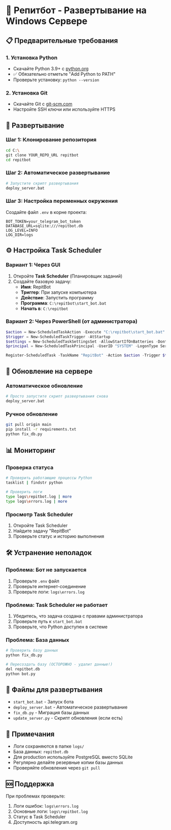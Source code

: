 # 🚀 Репитбот - Развертывание на Windows Сервере

## 📋 Предварительные требования

### 1. Установка Python
- Скачайте Python 3.9+ с [python.org](https://python.org)
- ✅ Обязательно отметьте "Add Python to PATH"
- Проверьте установку: `python --version`

### 2. Установка Git
- Скачайте Git с [git-scm.com](https://git-scm.com)
- Настройте SSH ключи или используйте HTTPS

## 🔧 Развертывание

### Шаг 1: Клонирование репозитория
```bash
cd C:\
git clone YOUR_REPO_URL repitbot
cd repitbot
```

### Шаг 2: Автоматическое развертывание
```bash
# Запустите скрипт развертывания
deploy_server.bat
```

### Шаг 3: Настройка переменных окружения
Создайте файл `.env` в корне проекта:
```env
BOT_TOKEN=your_telegram_bot_token
DATABASE_URL=sqlite:///repitbot.db
LOG_LEVEL=INFO
LOG_DIR=logs
```

## ⚙️ Настройка Task Scheduler

### Вариант 1: Через GUI
1. Откройте **Task Scheduler** (Планировщик заданий)
2. Создайте базовую задачу:
   - **Имя**: RepitBot
   - **Триггер**: При запуске компьютера
   - **Действие**: Запустить программу
   - **Программа**: `C:\repitbot\start_bot.bat`
   - **Начать в**: `C:\repitbot`

### Вариант 2: Через PowerShell (от администратора)
```powershell
$action = New-ScheduledTaskAction -Execute "C:\repitbot\start_bot.bat" -WorkingDirectory "C:\repitbot"
$trigger = New-ScheduledTaskTrigger -AtStartup
$settings = New-ScheduledTaskSettingsSet -AllowStartIfOnBatteries -DontStopIfGoingOnBatteries -StartWhenAvailable
$principal = New-ScheduledTaskPrincipal -UserID "SYSTEM" -LogonType ServiceAccount -RunLevel Highest

Register-ScheduledTask -TaskName "RepitBot" -Action $action -Trigger $trigger -Settings $settings -Principal $principal -Description "Telegram RepitBot Auto-start"
```

## 🔄 Обновление на сервере

### Автоматическое обновление
```bash
# Просто запустите скрипт развертывания снова
deploy_server.bat
```

### Ручное обновление
```bash
git pull origin main
pip install -r requirements.txt
python fix_db.py
```

## 📊 Мониторинг

### Проверка статуса
```bash
# Проверить работающие процессы Python
tasklist | findstr python

# Проверить логи
type logs\repitbot.log | more
type logs\errors.log | more
```

### Просмотр Task Scheduler
1. Откройте Task Scheduler
2. Найдите задачу "RepitBot"
3. Проверьте статус и историю выполнения

## 🛠️ Устранение неполадок

### Проблема: Бот не запускается
1. Проверьте `.env` файл
2. Проверьте интернет-соединение
3. Проверьте логи: `logs\errors.log`

### Проблема: Task Scheduler не работает
1. Убедитесь, что задача создана с правами администратора
2. Проверьте путь к `start_bot.bat`
3. Проверьте, что Python доступен в системе

### Проблема: База данных
```bash
# Проверить базу данных
python fix_db.py

# Пересоздать базу (ОСТОРОЖНО - удалит данные!)
del repitbot.db
python bot.py
```

## 🚀 Файлы для развертывания

- `start_bot.bat` - Запуск бота
- `deploy_server.bat` - Автоматическое развертывание
- `fix_db.py` - Миграция базы данных
- `update_server.py` - Скрипт обновления (если есть)

## 📝 Примечания

- Логи сохраняются в папке `logs/`
- База данных: `repitbot.db`
- Для production используйте PostgreSQL вместо SQLite
- Регулярно делайте резервные копии базы данных
- Проверяйте обновления через `git pull`

## 🆘 Поддержка

При проблемах проверьте:
1. Логи ошибок: `logs\errors.log`
2. Основные логи: `logs\repitbot.log`
3. Статус в Task Scheduler
4. Доступность api.telegram.org